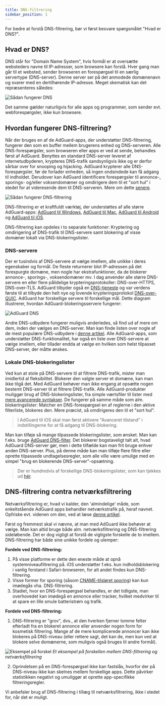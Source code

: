 ```yaml
---
title: DNS-filtrering
sidebar_position: 1
---
```


For bedre at forstå DNS-filtrering, bør vi først besvare spørgsmålet "Hvad er DNS?".

## Hvad er DNS?

DNS står for "Domain Name System", hvis formål er at oversætte websteders navne til IP-adresser, som browsere kan forstå. Hver gang man går til et websted, sender browseren en forespørgsel til en særlig servertype (DNS-server). Denne server ser på det anmodede domænenavn og svarer med en dertilhørende IP-adresse. Meget skematisk kan det repræsenteres således:

![Sådan fungerer DNS](https://cdn.adtidy.org/public/Adguard/kb/DNS_filtering/how_dns_works_en.png)

Det samme gælder naturligvis for alle apps og programmer, som sender evt. webforespørgsler, ikke kun browsere.

## Hvordan fungerer DNS-filtrering?

Når der bruges en af de AdGuard-apps, der understøtter DNS-filtrering, fungerer den som en buffer mellem brugerens enhed og DNS-serveren. Alle DNS-forespørgsler, som browseren eller apps er ved at sende, behandles først af AdGuard. Benyttes en standard DNS-server leveret af internetudbyderen, krypteres DNS-trafik sandsynligvis ikke og er derfor sårbar over for snooping og hijacking. AdGuard krypterer alle DNS-forespørgsler, før de forlader enheden, så ingen ondsindede kan få adgang til indholdet. Derudover kan AdGuard identificere forespørgsler til annonce-, sporings- og/eller voksendomæner og omdirigere dem til et "sort hul" i stedet for at videresende dem til DNS-serveren. Mere om dette [senere](#local-dns-blocklists).

![Sådan fungerer DNS-filtrering](https://cdn.adtidy.org/public/Adguard/kb/DNS_filtering/how_dns_filtering_works_en.png)

DNS-filtrering er et kraftfuldt værktøj, der understøttes af alle større AdGuard-apps: [AdGuard til Windows](https://adguard.com/adguard-windows/overview.html), [AdGuard til Mac](https://adguard.com/adguard-mac/overview.html), [AdGuard til Android](https://adguard.com/adguard-android/overview.html) og [AdGuard til iOS](https://adguard.com/adguard-ios/overview.html).

DNS-filtrering kan opdeles i to separate funktioner: Kryptering og omdirigering af DNS-trafik til DNS-servere samt blokering af visse domæner lokalt via DNS-blokeringslister.

### DNS-servere

Der er tusindvis af DNS-servere at vælge imellem, alle unikke i deres egenskaber og formål. De fleste returnerer blot IP-adressen på det forespurgte domæne, men nogle har ekstrafunktioner, da de blokerer annonce-, sporings-, voksendomæner mv. I dag anvender alle større DNS-servere en eller flere pålidelige krypteringsprotokoller: DNS-over-HTTPS, DNS-over-TLS. AdGuard tilbyder også en [DNS-tjeneste](https://adguard-dns.io/) og var verdens første til at tilbyde den helt nye og lovende krypteringsprotokol [DNS-over-QUIC](https://adguard.com/blog/dns-over-quic.html). AdGuard har forskellige servere til forskellige mål. Dette diagram illustrerer, hvordan AdGuard-blokeringsservere fungerer:

![AdGuard DNS](https://cdn.adtidy.org/public/Adguard/kb/DNS_filtering/adguard_dns_en.jpg)

Andre DNS-udbydere fungerer muligvis anderledes, så find ud af mere om dem, inden der vælges en DNS-server. Man kan finde listen over nogle af de mest populære DNS-udbydere i [denne artikel](dns-providers.md). Alle AdGuard-apps, som understøtter DNS-funktionalitet, har også en liste over DNS-servere at vælge imellem, eller tillader endda at vælge en hvilken som helst tilpasset DNS-server, der måtte ønskes.

### Lokale DNS-blokeringslister

Ved kun at stole på DNS-servere til at filtrere DNS-trafik, mister man imidlertid al fleksibilitet. Blokerer den valgte server et domæne, kan man ikke tilgå det. Med AdGuard behøver man ikke engang at opsætte nogen bestemt DNS-server til at filtrere DNS-trafik. Alle AdGuard-produkter muliggør brug af DNS-blokeringslister, fra simple værtsfiler til lister med [mere avancerede syntakser](dns-filtering-syntax.md). De fungerer på samme måde som alm. blokeringslister: Matcher en DNS-forespørgsel en af reglerne i den aktive filterliste, blokeres den. Mere præcist, så omdirigeres den til et "sort hul".
> I AdGuard til iOS skal man først aktivere "Avanceret tilstand" i indstillingerne for at få adgang til DNS-blokering.

Man kan tilføje så mange tilpassede blokeringslister, som ønsket. Man kan f.eks. bruge [AdGuard DNS-filter](https://github.com/AdguardTeam/AdGuardSDNSFilter). Det blokerer bogstaveligt talt alt, hvad AdGuard DNS-server gør, men i dette tilfælde kan man frit bruge enhver anden DNS-server. Plus, på denne måde kan man tilføje flere filtre eller oprette tilpassede undtagelsesregler, som alle ville være umulige med en simpel "brug en blokerende DNS-server"-opsætning.
> Der er hundredvis af forskellige DNS-blokeringslister, som kan tjekkes ud [hér](https://filterlists.com/).

## DNS-filtrering contra netværksfiltrering

Netværksfiltrering er, hvad vi kalder, den 'almindelige' måde, som enkeltstående AdGuard apps behandler netværkstrafik på, heraf navnet. Opfriske evt. videnen om den, ved at læse [denne artikel](https://adguard.com/kb/general/ad-filtering/how-ad-blocking-works/).

Først og fremmest skal vi nævne, at man med AdGuard ikke behøver at vælge. Man kan altid bruge både alm. netværksfiltrering og DNS-filtrering sideløbende. Det er dog vigtigt at forstå de vigtigste forskelle de to imellem. DNS-filtrering har både sine unikke fordele og ulemper:

**Fordele ved DNS-filtrering:**

1. På visse platforme er dette den eneste måde at opnå systemniveaufiltrering på. iOS understøtter f.eks. kun indholdsblokering i vanlig forstand i Safari-browseren, for alt andet findes kun DNS-filtrering.
2. Visse former for sporing (såsom [CNAME-tilsløret sporing](https://adguard.com/blog/cname-tracking.html)) kan kun imødegås vha. DNS-filtrering.
3. Stadiet, hvor en DNS-forespørgsel behandles, er det tidligste, man overhovedet kan imødegå en annonce eller tracker, hvilket medvirker til at spare en lille smule batteristrøm og trafik.

**Fordele ved DNS-filtrering:**

1. DNS-filtrering er "grov", dvs., at den hverken fjerner tomme felter efterladt fra en blokeret annonce eller anvender nogen form for kosmetisk filtrering. Mange af de mere komplicerede annoncer kan ikke blokeres på DNS-niveau (eller rettere sagt, det kan de, men kun ved at blokere selve domænerne, som muligvis også bruges til andre formål).

![Eksempel på forskel](https://cdn.adtidy.org/public/Adguard/kb/DNS_filtering/dns_diff.jpg) *Et eksempel på forskellen mellem DNS-filtrering og netværksfiltrering*

2. Oprindelsen på en DNS-forespørgsel ikke kan fastslås, hvorfor der på DNS-niveau ikke kan skelnes mellem forskellige apps. Dette påvirker statistikken negativt og umuliggør at oprette app-specifikke filtreringsregler.

Vi anbefaler brug af DNS-filtrering i tillæg til netværksfiltrering, ikke i stedet for, når det er muligt.
